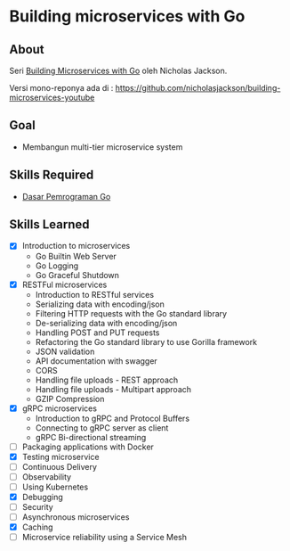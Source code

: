 # Building microservices with Go

## About

Seri [Building Microservices with Go](https://www.youtube.com/playlist?list=PLmD8u-IFdreyh6EUfevBcbiuCKzFk0EW_) oleh Nicholas Jackson.

Versi mono-reponya ada di : https://github.com/nicholasjackson/building-microservices-youtube

## Goal

-  Membangun multi-tier microservice system

## Skills Required

- [Dasar Pemrograman Go](https://dasarpemrogramangolang.novalagung.com/)

## Skills Learned

- [x] Introduction to microservices
    - Go Builtin Web Server
    - Go Logging
    - Go Graceful Shutdown
- [x] RESTFul microservices
    - Introduction to RESTful services
    - Serializing data with encoding/json
    - Filtering HTTP requests with the Go standard library
    - De-serializing data with encoding/json
    - Handling POST and PUT requests
    - Refactoring the Go standard library to use Gorilla framework
    - JSON validation 
    - API documentation with swagger
    - CORS
    - Handling file uploads - REST approach
    - Handling file uploads - Multipart approach
    - GZIP Compression
- [x] gRPC microservices
    - Introduction to gRPC and Protocol Buffers
    - Connecting to gRPC server as client
    - gRPC Bi-directional streaming
- [ ] Packaging applications with Docker
- [x] Testing microservice
- [ ] Continuous Delivery
- [ ] Observability
- [ ] Using Kubernetes
- [x] Debugging
- [ ] Security
- [ ] Asynchronous microservices
- [x] Caching
- [ ] Microservice reliability using a Service Mesh